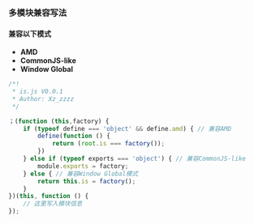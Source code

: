 ### **多模块兼容写法**

#### **兼容以下模式**
 * **AMD**
 * **CommonJS-like**
 * **Window Global**

```javascript
/*!
 * is.js V0.0.1
 * Author: Xz_zzzz
 */

；(function (this,factory) {
	if (typeof define === 'object' && define.amd) { // 兼容AMD
		define(function () {
			return (root.is === factory());
		})
	} else if (typeof exports === 'object') { // 兼容CommonJS-like
		module.exports = factory;
	} else { // 兼容Window Global模式
		return this.is = factory();
	}
})(this, function () {
	// 这里写入模块信息
});

```
